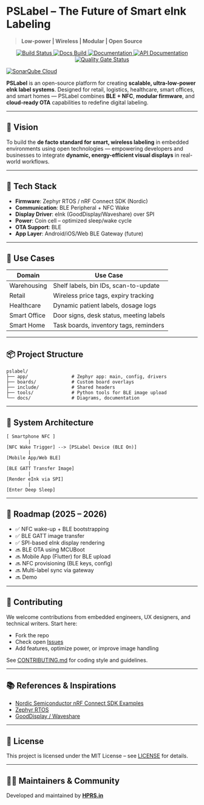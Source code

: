 
# PSLabel – The Future of Smart eInk Labeling

> **Low-power | Wireless | Modular | Open Source**

<p align="center">
  <a href="https://github.com/hprs-in/PSLabel/actions/workflows/build-using-docker.yml?query=branch%3Amain">
    <img src="https://github.com/hprs-in/PSLabel/actions/workflows/build-using-docker.yml/badge.svg?event=push" alt="Build Status">
  </a>
  <a href="https://github.com/hprs-in/PSLabel/actions/workflows/docs.yml?query=branch%3Amain">
    <img src="https://github.com/hprs-in/PSLabel/actions/workflows/docs.yml/badge.svg?event=push" alt="Docs Build">
  </a>
  <a href="https://hprs-in.github.io/PSLabel/">
    <img src="https://img.shields.io/badge/documentation-3D578C?logo=sphinx&logoColor=white" alt="Documentation">
  </a>
  <a href="https://hprs-in.github.io/PSLabel/doxygen">
    <img src="https://img.shields.io/badge/API-documentation-3D578C?logo=c&logoColor=white" alt="API Documentation">
  </a>
    <a href="https://sonarcloud.io/summary/new_code?id=hprs-in_PSLabel">
    <img src="https://sonarcloud.io/api/project_badges/measure?project=hprs-in_PSLabel&metric=alert_status" alt="Quality Gate Status">
  </a>
</p>

[![SonarQube Cloud](https://sonarcloud.io/images/project_badges/sonarcloud-light.svg)](https://sonarcloud.io/summary/new_code?id=hprs-in_PSLabel)

**PSLabel** is an open-source platform for creating **scalable, ultra-low-power eInk label systems**. Designed for retail, logistics, healthcare, smart offices, and smart homes — PSLabel combines **BLE + NFC**, **modular firmware**, and **cloud-ready OTA** capabilities to redefine digital labeling.

---

## 🌟 Vision

To build the **de facto standard for smart, wireless labeling** in embedded environments using open technologies — empowering developers and businesses to integrate **dynamic, energy-efficient visual displays** in real-world workflows.

---

## 🔧 Tech Stack

- **Firmware**: Zephyr RTOS / nRF Connect SDK (Nordic)
- **Communication**: BLE Peripheral + NFC Wake
- **Display Driver**: eInk (GoodDisplay/Waveshare) over SPI
- **Power**: Coin cell – optimized sleep/wake cycle
- **OTA Support**: BLE
- **App Layer**: Android/iOS/Web BLE Gateway (future)

---

## 🚀 Use Cases

| Domain         | Use Case                          |
|----------------|-----------------------------------|
| Warehousing    | Shelf labels, bin IDs, scan-to-update |
| Retail         | Wireless price tags, expiry tracking |
| Healthcare     | Dynamic patient labels, dosage logs |
| Smart Office   | Door signs, desk status, meeting labels |
| Smart Home     | Task boards, inventory tags, reminders |

---

## 📦 Project Structure

```
pslabel/
├── app/                # Zephyr app: main, config, drivers
├── boards/             # Custom board overlays
├── include/            # Shared headers
├── tools/              # Python tools for BLE image upload
└── docs/               # Diagrams, documentation
```

---

## 🔄 System Architecture

```
[ Smartphone NFC ]
        |
[NFC Wake Trigger] --> [PSLabel Device (BLE On)]
        |
[Mobile App/Web BLE]
        |
[BLE GATT Transfer Image]
        |
[Render eInk via SPI]
        |
[Enter Deep Sleep]
```

---

## 📅 Roadmap (2025 – 2026)

- ✅ NFC wake-up + BLE bootstrapping
- ✅ BLE GATT image transfer
- ✅ SPI-based eInk display rendering
- 🔜 BLE OTA using MCUBoot
- 🔜 Mobile App (Flutter) for BLE upload
- 🔜 NFC provisioning (BLE keys, config)
- 🔜 Multi-label sync via gateway
- 🔜 Demo

---

## 🤝 Contributing

We welcome contributions from embedded engineers, UX designers, and technical writers. Start here:

- Fork the repo
- Check open [Issues](https://github.com/hprs-in/PSLabel/issues)
- Add features, optimize power, or improve image handling

See [CONTRIBUTING.md](CONTRIBUTING.md) for coding style and guidelines.

---

## 📚 References & Inspirations

- [Nordic Semiconductor nRF Connect SDK Examples](https://github.com/nrfconnect/ncs-example-application)
- [Zephyr RTOS](https://zephyrproject.org/)
- [GoodDisplay / Waveshare](https://www.waveshare.com/)

---

## 📜 License

This project is licensed under the MIT License – see [LICENSE](LICENSE) for details.

---

## 👨‍💻 Maintainers & Community

Developed and maintained by **[HPRS.in](https://hprs.in)**  
